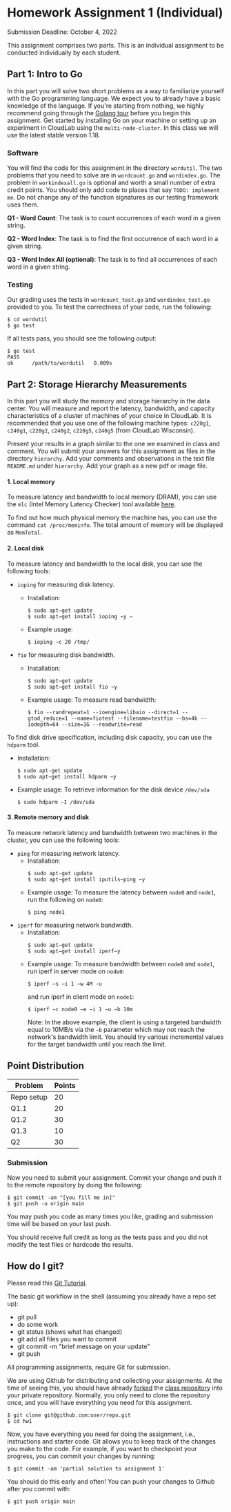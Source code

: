 # Homework Assignment 1 (Individual)

Submission Deadline: October 4, 2022

This assignment comprises two parts. This is an individual assignment to be conducted individually by each student.

## Part 1: Intro to Go

In this part you will solve two short problems as a way to familiarize yourself with the Go programming language. We expect you to already have a basic knowledge of the language. If you're starting from nothing, we highly recommend going through the [Golang tour](http://tour.golang.org/list) before you begin this assignment. Get started by installing Go on your machine or setting up an experiment in CloudLab using the `multi-node-cluster`. In this class we will use the latest stable version 1.18.

### Software 

You will find the code for this assignment in the directory `wordutil`. 
The two problems that you need to solve are in `wordcount.go` and `wordindex.go`. 
The problem in `workindexall.go` is optional and worth a small number of extra credit points. 
You should only add code to places that say `TODO: implement me`. 
Do not change any of the function signatures as our testing framework uses them.

**Q1 - Word Count**: The task is to count occurrences of each word in a given string.

**Q2 - Word Index**: The task is to find the first occurrence of each word in a given string.

**Q3 - Word Index All (optional)**: The task is to find all occurrences of each word in a given string.

### Testing

Our grading uses the tests in `wordcount_test.go` and `wordindex_test.go` provided to you. To test the correctness of your code, run the following:

```
$ cd wordutil
$ go test
```

If all tests pass, you should see the following output:

```
$ go test
PASS
ok      /path/to/wordutil   0.009s
```

## Part 2: Storage Hierarchy Measurements

In this part you will study the memory and storage hierarchy in the data center. You will measure and report the latency, bandwidth, and capacity characteristics of a cluster of machines of your choice in CloudLab. It is recommended that you use one of the following machine types: `c220g1`, `c240g1`, `c220g2`, `c240g2`, `c220g5`, `c240g5` (from CloudLab Wisconsin). 

Present your results in a graph similar to the one we examined in class and comment. You will submit your answers for this assignment as files in the directory `hierarchy`. Add your comments and observations in the text file `README.md` under `hierarchy`. Add your graph as a new pdf or image file. 

#### 1. Local memory 

To measure latency and bandwidth to local memory (DRAM), you can use the `mlc` (Intel Memory Latency Checker) tool available [here](https://www.intel.com/content/www/us/en/developer/articles/tool/intelr-memory-latency-checker.html). 

To find out how much physical memory the machine has, you can use the command `cat /proc/meminfo`. The total amount of memory will be displayed as `MemTotal`.

#### 2. Local disk 

To measure latency and bandwidth to the local disk, you can use the following tools:

- `ioping` for measuring disk latency.
  - Installation:
    ```
    $ sudo apt−get update
    $ sudo apt−get install ioping −y – 
    ```
  - Example usage:
    ```
    $ ioping −c 20 /tmp/
    ```

- `fio` for measuring disk bandwidth.
  - Installation: 
    ```
    $ sudo apt−get update
    $ sudo apt−get install fio −y
    ```
  - Example usage: To measure read bandwidth:
    ```
    $ fio --randrepeat=1 --ioengine=libaio --direct=1 --gtod_reduce=1 --name=fiotest --filename=testfio --bs=4k --iodepth=64 --size=1G --readwrite=read
    ```

To find disk drive specification, including disk capacity, you can use the `hdparm` tool.
  - Installation:

    ```
    $ sudo apt-get update
    $ sudo apt−get install hdparm −y
    ```

  - Example usage: To retrieve information for the disk device `/dev/sda` 

    ```
    $ sudo hdparm -I /dev/sda
    ```

#### 3. Remote memory and disk 

To measure network latency and bandwidth between two machines in the cluster, you can use the following tools:

- `ping` for measuring network latency.
  - Installation:
    ```
    $ sudo apt-get update
    $ sudo apt−get install iputils−ping −y
    ```
  - Example usage: To measure the latency between `node0` and `node1`, run the following on `node0`:
    ```
    $ ping node1
    ```
- `iperf` for measuring network bandwidth. 
  - Installation: 
    ```
    $ sudo apt−get update
    $ sudo apt−get install iperf−y
    ```
  - Example usage: To measure bandwidth between `node0` and `node1`, run iperf in server mode on `node0`:
    ```
    $ iperf −s −i 1 −w 4M -u
    ```
    and run iperf in client mode on `node1`:
    ```
    $ iperf −c node0 −e −i 1 −u −b 10m
    ```
    Note: In the above example, the client is using a targeted bandwidth equal to 10MB/s via the `−b` parameter which may not reach the network's bandwidth limit. You should try various incremental values ​​for the target bandwidth until you reach the limit.

## Point Distribution

| Problem    | Points |
|------------|--------|
| Repo setup | 20     |
| Q1.1       | 20     |
| Q1.2       | 30     |
| Q1.3       | 10     |
| Q2         | 30     |

### Submission

Now you need to submit your assignment. Commit your change and push it to the remote repository by doing the following:

```
$ git commit -am "[you fill me in]"
$ git push -u origin main
```

You may push you code as many times you like, grading and submission time will be based on your last push.

You should receive full credit as long as the tests pass and you did not modify the test files or hardcode the results. 

## How do I git?

Please read this [Git Tutorial](https://docs.github.com/en/get-started/quickstart/hello-world).

The basic git workflow in the shell (assuming you already have a repo set up):

- git pull
- do some work
- git status (shows what has changed)
- git add all files you want to commit
- git commit -m "brief message on your update"
- git push

All programming assignments, require Git for submission.

We are using Github for distributing and collecting your assignments. At the time of seeing this, you should have already [forked](https://docs.github.com/en/get-started/quickstart/fork-a-repo) the [class repository](https://github.com/ucy-coast/cs499-fa22/) into your private repository. Normally, you only need to clone the repository once, and you will have everything you need for this assignment.

```
$ git clone git@github.com:user/repo.git
$ cd hw1
```

Now, you have everything you need for doing the assignment, i.e., instructions and starter code. Git allows you to keep track of the changes you make to the code. For example, if you want to checkpoint your progress, you can commit your changes by running:

```
$ git commit -am 'partial solution to assignment 1'
```

You should do this early and often! You can push your changes to Github after you commit with:

```
$ git push origin main
``` 
